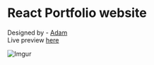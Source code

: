 # React Portfolio website

Designed by - [Adam](https://github.com/AdamDjo/) <br/>Live preview [here](https://adambenmessaoud.netifly.com/)<br/>

![Imgur](https://i.imgur.com/cLy6DSo.png)
